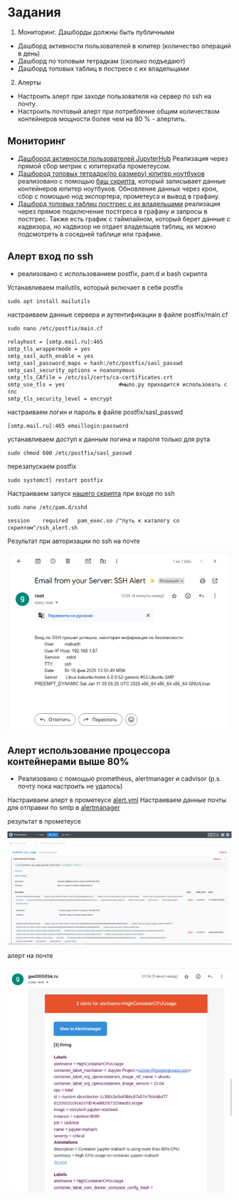 # Задания
1. Мониторинг. Дашборды должны быть публичными
  - Дашборд активности пользователей в юпитер (количество операций в день)
  - Дашборд по топовым тетрадкам (сколько подъедают)
  - Дашборд топовых таблиц в постресе с их владельцами
2. Алерты
  - Настроить алерт при заходе пользователя на сервер по ssh на почту.
  - Настроить почтовый алерт при потребление общим количеством контейнеров мощности более чем на 80 % - алертить.

## Мониторинг
- [Дашбород активности пользователей JupyterHub](https://grafana.story-tech.ru/public-dashboards/68f835b78d6848d5bde2eda44bf77863)
  Реализация через прямой сбор метрик с юпитерхаба прометеусом.
- [Дашбород топовых тетрадок(по размеру) юпитер ноутбуков](https://grafana.story-tech.ru/public-dashboards/58614ae327a4487aa84d6dc0192b7c2a)
  реализовано с помощью [баш скрипта](./check_volumes.sh), который записывает данные контейнеров юпитер ноутбуков. Обновление данных через крон, сбор с помощью нод экспортера, прометеуса и вывод в графану.
- [Дашборд топовых таблиц постгрес с их владельцами](https://grafana.story-tech.ru/public-dashboards/034c81d55254466caf571622cbafd515)
  реализация через прямое подключение постгреса в графану и запросы в постгрес. Также есть график с таймлайном, который берет данные с кадвизора, но кадвизор не отдает владельцев таблиц, их можно подсмотреть в соседней таблице или графике.


## Алерт вход по ssh
 - реализовано с использованием postfix, pam.d и bash скрипта
 
Устанавливаем mailutils, который включает в себя postfix
```
sudo apt install mailutils
```
настраиваем данные сервера и аутентификации в файле postfix/main.cf
```
sudo nano /etc/postfix/main.cf
```
```
relayhost = [smtp.mail.ru]:465
smtp_tls_wrappermode = yes
smtp_sasl_auth_enable = yes
smtp_sasl_password_maps = hash:/etc/postfix/sasl_passwd
smtp_sasl_security_options = noanonymous
smtp_tls_CAfile = /etc/ssl/certs/ca-certificates.crt  
smtp_use_tls = yes                 #мыло.ру приходится использовать с тлс
smtp_tls_security_level = encrypt
```
настраиваем логин и пароль в файле postfix/sasl_passwd
```
[smtp.mail.ru]:465 emaillogin:password
```
устанавливаем доступ к данным логина и пароля только для рута
```
sudo chmod 600 /etc/postfix/sasl_passwd
```
перезапускаем postfix
```
sudo systemctl restart postfix
```
Настраиваем запуск [нашего скрипта](./ssh_alert.sh) при входе по ssh
```
sudo nano /etc/pam.d/sshd 
```
```
session    required   pam_exec.so /"путь к каталогу со скриптом"/ssh_alert.sh
```
Результат при авторизации по ssh на почте

![alert_container](img/ssh_alert.png)

## Алерт использование процессора контейнерами выше 80%
- Реализовано с помощью prometheus, alertmanager и cadvisor (p.s. почту пока настроить не удалось)

Настраиваем алерт в прометеусе [alert.yml](./prometheus_stack/prometheus/alert.yml)
Настраиваем данные почты для отправки по smtp в [alertmanager](./prometheus_stack/alertmanager/alertmanager.yml.examle)

результат в прометеусе

![alert_container](img/alet_container_cpu_usage.png)

алерт на почте

![alert_container_mail](img/alet_container_cpu_usage_mail.png)
